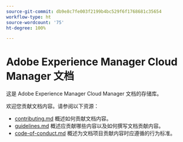 ```yaml
---
source-git-commit: db9e8c7fe003f2199b4bc529f6f1768681c35654
workflow-type: ht
source-wordcount: '75'
ht-degree: 100%

---
```

# Adobe Experience Manager Cloud Manager 文档

这是 Adobe Experience Manager Cloud Manager 文档的存储库。

欢迎您贡献文档内容。请参阅以下资源：

* [contributing.md](contributing.md) 概述如何贡献文档内容。
* [guidelines.md](guidelines.md) 概述应贡献哪些内容以及如何撰写文档贡献内容。
* [code-of-conduct.md](code-of-conduct.md) 概述为文档项目贡献内容时应遵循的行为标准。
